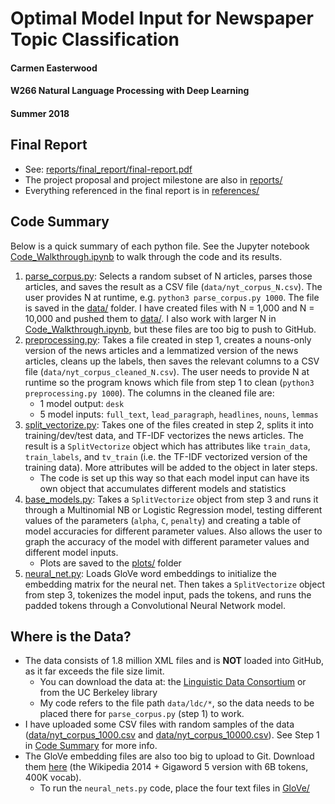# Optimal Model Input for Newspaper Topic Classification
#### Carmen Easterwood
#### W266 Natural Language Processing with Deep Learning
#### Summer 2018

## Final Report

+ See: [reports/final_report/final-report.pdf](https://github.com/carmen16/w266-final-project/blob/master/reports/final_report/final-report.pdf)
+ The project proposal and project milestone are also in [reports/](https://github.com/carmen16/w266-final-project/tree/master/reports)
+ Everything referenced in the final report is in [references/](https://github.com/carmen16/w266-final-project/tree/master/references)

## Code Summary

Below is a quick summary of each python file. See the Jupyter notebook [Code_Walkthrough.ipynb](https://github.com/carmen16/w266-final-project/blob/master/Code_Walkthrough.ipynb) to walk through the code and its results. 

1. [parse_corpus.py](https://github.com/carmen16/w266-final-project/blob/master/parse_corpus.py): Selects a random subset of N articles, parses those articles, and saves the result as a CSV file (`data/nyt_corpus_N.csv`). The user provides N at runtime, e.g. `python3 parse_corpus.py 1000`. The file is saved in the [data/](https://github.com/carmen16/w266-final-project/tree/master/data) folder. I have created files with N = 1,000 and N = 10,000 and pushed them to [data/](https://github.com/carmen16/w266-final-project/tree/master/data). I also work with larger N in [Code_Walkthrough.ipynb](https://github.com/carmen16/w266-final-project/blob/master/Code_Walkthrough.ipynb), but these files are too big to push to GitHub.
2. [preprocessing.py](https://github.com/carmen16/w266-final-project/blob/master/preprocessing.py): Takes a file created in step 1, creates a nouns-only version of the news articles and a lemmatized version of the news articles, cleans up the labels, then saves the relevant columns to a CSV file (`data/nyt_corpus_cleaned_N.csv`). The user needs to provide N at runtime so the program knows which file from step 1 to clean (`python3 preprocessing.py 1000`). The columns in the cleaned file are:
    + 1 model output: `desk`
    + 5 model inputs: `full_text`, `lead_paragraph`, `headlines`, `nouns`, `lemmas`
3. [split_vectorize.py](https://github.com/carmen16/w266-final-project/blob/master/split_vectorize.py): Takes one of the files created in step 2, splits it into training/dev/test data, and TF-IDF vectorizes the news articles. The result is a `SplitVectorize` object which has attributes like `train_data`, `train_labels`, and `tv_train` (i.e. the TF-IDF vectorized version of the training data). More attributes will be added to the object in later steps.
    + The code is set up this way so that each model input can have its own object that accumulates different models and statistics
4. [base_models.py](https://github.com/carmen16/w266-final-project/blob/master/base_models.py): Takes a `SplitVectorize` object from step 3 and runs it through a Multinomial NB or Logistic Regression model, testing different values of the parameters (`alpha`, `C`, `penalty`) and creating a table of model accuracies for different parameter values. Also allows the user to graph the accuracy of the model with different parameter values and different model inputs.
    + Plots are saved to the [plots/](https://github.com/carmen16/w266-final-project/tree/master/plots) folder
5. [neural_net.py](https://github.com/carmen16/w266-final-project/blob/master/neural_net.py): Loads GloVe word embeddings to initialize the embedding matrix for the neural net. Then takes a `SplitVectorize` object from step 3, tokenizes the model input, pads the tokens, and runs the padded tokens through a Convolutional Neural Network model.

## Where is the Data?

+ The data consists of 1.8 million XML files and is **NOT** loaded into GitHub, as it far exceeds the file size limit.
    + You can download the data at: the [Linguistic Data Consortium](https://catalog.ldc.upenn.edu/ldc2008t19) or from the UC Berkeley library
    + My code refers to the file path `data/ldc/*`, so the data needs to be placed there for `parse_corpus.py` (step 1) to work.
+ I have uploaded some CSV files with random samples of the data ([data/nyt_corpus_1000.csv](https://github.com/carmen16/w266-final-project/blob/master/data/nyt_corpus_1000.csv) and [data/nyt_corpus_10000.csv](https://github.com/carmen16/w266-final-project/blob/master/data/nyt_corpus_10000.csv)). See Step 1 in [Code Summary](#code-summary) for more info.
+ The GloVe embedding files are also too big to upload to Git. Download them [here](https://nlp.stanford.edu/projects/glove/) (the Wikipedia 2014 + Gigaword 5 version with 6B tokens, 400K vocab).
    + To run the `neural_nets.py` code, place the four text files in [GloVe/](https://github.com/carmen16/w266-final-project/tree/master/GloVe)
